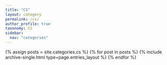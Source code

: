 ```yaml
---
title: "CS"
layout: category
permalink: /cs/
author_profile: true
taxonomy: CS
sidebar:
  nav: "categories"
---
```


{% assign posts = site.categories.cs %}
{% for post in posts %} {% include archive-single.html type=page.entries_layout %} {% endfor %}